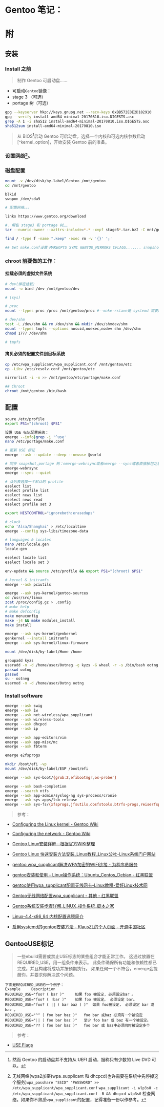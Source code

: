# Gentoo 笔记：
 
# 附

## 安装 

### Install 之前

> 制作 Gentoo 可启动盘……

+ 可启动`Gentoo`镜像：
+ stage 3 （可选）
+ portage 树（可选）

```Bash
gpg --keyserver hkp://keys.gnupg.net --recv-keys 0xBB572E0E2D182910
gpg --verify install-amd64-minimal-20170810.iso.DIGESTS.asc 
grep -A 1 -i sha512 install-amd64-minimal-20170810.iso.DIGESTS.asc 
sha512sum install-amd64-minimal-20170810.iso
```

> 从 BIOS[^bios]启动 Gentoo 可启动盘，选择一个内核和可选内核参数启动[^kernel_option]，开始安装 Gentoo 前的准备。

### 设置网络[^wpa2]。

### 磁盘配置

```Bash
mount -v /dev/disk/by-label/Gentoo /mnt/gentoo
cd /mnt/gentoo

blkid
swapon /dev/sda9

# 配置网络。。。

links https://www.gentoo.org/download

#. 解包 stage3 和 portage 树……
tar --numric-owner --xattrs-include=*.* -xvpf stage3*.tar.bz2 -C mnt/gentoo #tar -xf stage3...tar.gz --xattrs -p --numeric-owner

find / -type f -name ".keep" -exec rm -v '{}' ';'

## Set make.conf设置 MAKEOPTS SYNC GENTOO_MIRRORS CFLAGS....... snapshot，portage 树 

```

### chroot 前要做的工作：

#### 挂载必须的虚拟文件系统
```Bash
# dev(绑定挂载)
mount -o bind /dev /mnt/gentoo/dev

# (sys)

# proc
mount --types proc /proc /mnt/gentoo/proc #--make-rslave是 systemd 需要的

# dev/shm
test -L /dev/shm && rm /dev/shm && mkdir /dev/shmdev/shm
mount --types tmpfs --options nosuid,noexec,nodev shm /dev/shm
chmod 1777 /dev/shm

# tmpfs
```

#### 拷贝必须的配置文件到目标系统

```Bash
cp /etc/wpa_supplicant/wpa_supplicant.conf /mnt/gentoo/etc
cp -Libv /etc/resolv.conf /mnt/gentoo/etc

mirrorlist -i -o >> /mnt/gentoo/etc/portage/make.conf 

## Chroot
chroot /mnt/gentoo /bin/bash
```

## 配置

```Bash
soure /etc/profile
export PS1="(chroot) $PS1"

设置 USE 标记配置系统：
emerge --info|grep -i '^use'
nano /etc/portage/make.conf

# 更新 USE 标记
emerge --ask --update --deep --newuse @world

# 同步 snapshot,portage 树：emerge-webrsync或者emerge --sync或者直接解包之前的 snapshot 包。
emerge-webrsync 
emerge --sync --quiet

# 从列表选择一个默认的 profile
eselect list
eselect profile list
eselect news list
eselect news read
eselect profile set 3

export HISTCONTROL="ignoreboth:erasedups"

# clock
echo 'Alsa/Shanghai' > /etc/localtime
emerge --config sys-libs/timezone-data

# languages & locales 
nano /etc/locale.gen 
locale-gen 

eselect locale list
eselect locale set 3

env-update && source /etc/profile && export PS1="(chroot) $PS1"

# kernel & initramfs
emerge --ask pciutils

emerge --ask sys-kernel/gentoo-sources
cd /usr/src/linux
zcat /proc/config.gz > .config
# make help
# make defconfig
make menuconfig
make -j4 && make modules_install
make install 

emerge --ask sys-kernel/genkernel
genkernel --install initramfs 
emerge --ask sys-kernel/linux-firmware

mount /dev/disk/by-label/Home /home

groupadd kyzs
useradd -m -d /home/user/Ootneg -g kyzs -G wheel -r -s /bin/bash ootng
passwd ootng
passwd 
su - ootneg
usermod -m -d /home/user/Ootng ootng
```

### Install software

```Bash
emerge --ask swig
emerge --ask iw 
emerge --ask net-wireless/wpa_supplicant
emerge --ask wireless-tools
emerge --ask dhcpcd
emerge --ask ip 

emerge --ask app-editors/vim
emerge --ask app-misc/mc
emerge --ask fbterm

emerge e2fsprogs 

mkdir /boot/efi -vp
mount /dev/disk/by-label/ESP /boot/efi

emerge --ask sys-boot/{grub:2,efibootmgr,os-prober}

emerge --ask bash-completion
emerge --search ntfs
emerge --ask app-admin/syslog-ng sys-process/cronie
emerge --ask sys-apps/lsb-release
emerge --ask sys-fs/{xfsprogs,jfsutils,dosfstools,btrfs-progs,reiserfsprogs}

```

[^wpa2]: 无线网络(wpa2加密)wpa_supplicant 和 dhcpcd(也许需要在系统中先停掉这个服务)`wpa_passhare "SSID" "PASSWORD" >> /etc/wpa_supplicant/wpa_supplicant.conf` `wpa_supplicant -i wlp3s0 -c /etc/wpa_supplicant/wpa_supplicant.conf -B && dhcpcd wlp3s0` 检查网络。如果你不熟悉`wpa_supplicant`的配置，记得准备一份以作参考。

[^stage3]: stage3 包含了安装 Gentoo 时，它的根文件系统需要的基本目录层次结构以及那些必须和可能要用到的的工具

[^snapshot]: snapshot 包含了安装 Gentoo 时需要的 portage 树，是可选的一个打包……

[^bios]: 然而 Gentoo 的启动盘并不支持从 UEFI 启动，据称只有少数的 Live DVD 可以。

[^gentoo_systemd]: Gentoo 默认使用的 init 是 OpenRC，

> 参考：

+ [Configuring the Linux kernel - Gentoo Wiki](https://wiki.gentoo.org/wiki/Handbook:AMD64/Installation/Kernel/zh-cn#.E5.AE.89.E8.A3.85.E6.BA.90.E7.A0.81)

+ [Configuring the network - Gentoo Wiki](https://wiki.gentoo.org/wiki/Handbook:AMD64/Installation/Networking/zh-cn)

+ [Gentoo Linux安装详解--根据官方WiKi整理](http://www.mamicode.com/info-detail-78622.html)

+ [Gentoo Linux 快速安装方法安装_Linux教程_Linux公社-Linux系统门户网站](http://www.linuxidc.com/Linux/2011-12/48644.htm)

+ [gentoo wpa_supplicant解决WPA加密的WIFI连接 - 为程序员服务](http://ju.outofmemory.cn/entry/198074)

+ [gentoo安装和使用 - Linux操作系统：Ubuntu_Centos_Debian - 红黑联盟](http://www.2cto.com/os/201210/160411.html)

+ [gentoo使用wpa_supplicant配置无线网卡-Linux教程-爱好Linux技术网](http://www.ahlinux.com/start/base/8257.html)

+ [Gentoo无线网络配置wpa_supplicant - 其他 - 红黑联盟](http://www.2cto.com/os/201501/367153.html)

+ [Gentoo系统安装步骤详解_LINUX_操作系统_脚本之家](http://www.jb51.net/LINUXjishu/393587.html)

+ [Linux-4.4-x86_64 内核配置选项简介](http://www.jinbuguo.com/kernel/longterm-linux-kernel-options.html)

+ [启用systemd的gentoo安装方法 - KlausZL的个人页面 - 开源中国社区](http://my.oschina.net/klauszl/blog/223752)


## GentooUSE标记

> 一些ebuild需要或禁止USE标志的某些组合才能正常工作。 这通过放置在 REQUIRED\_USE，用一组条件来表示。 此条件确保所有功能和依赖性都已完成，并且构建将成功并按预期执行。 如果任何一个不符合，emerge会提醒你，并要求你解决这个问题。

```
下面是REQUIRED_USE的一个例子：
Example 	Description
REQUIRED_USE="foo? ( bar )" 	如果 foo 被设定, 必须设定bar 。
REQUIRED_USE="foo? ( !bar )" 	如果 foo 被设定， 必须设定 bar。
REQUIRED_USE="foo? ( || ( bar baz ) )" 	如果 foo被设定， 必须设定 bar 或baz 。
REQUIRED_USE="^^ ( foo bar baz )" 	foo bar 或baz 必须有一个被设定
REQUIRED_USE="|| ( foo bar baz )" 	至少 foo bar 或 baz 有一个被设定。
REQUIRED_USE="?? ( foo bar baz )" 	foo bar 或 baz中必须同时被设定多个
```

> 参考：

+ [USE Flags](https://www.gentoo.org/support/use-flags/)

